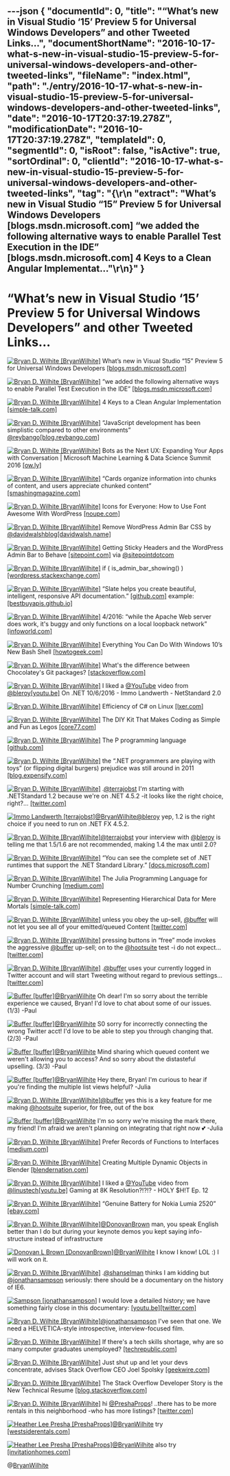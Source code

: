 ---json
{
  "documentId": 0,
  "title": "“What’s new in Visual Studio ‘15’ Preview 5 for Universal Windows Developers” and other Tweeted Links…",
  "documentShortName": "2016-10-17-what-s-new-in-visual-studio-15-preview-5-for-universal-windows-developers-and-other-tweeted-links",
  "fileName": "index.html",
  "path": "./entry/2016-10-17-what-s-new-in-visual-studio-15-preview-5-for-universal-windows-developers-and-other-tweeted-links",
  "date": "2016-10-17T20:37:19.278Z",
  "modificationDate": "2016-10-17T20:37:19.278Z",
  "templateId": 0,
  "segmentId": 0,
  "isRoot": false,
  "isActive": true,
  "sortOrdinal": 0,
  "clientId": "2016-10-17-what-s-new-in-visual-studio-15-preview-5-for-universal-windows-developers-and-other-tweeted-links",
  "tag": "{\r\n  \"extract\": \"What’s new in Visual Studio “15” Preview 5 for Universal Windows Developers [blogs.msdn.microsoft.com] “we added the following alternative ways to enable Parallel Test Execution in the IDE” [blogs.msdn.microsoft.com] 4 Keys to a Clean Angular Implementat...\"\r\n}"
}
---

# “What’s new in Visual Studio ‘15’ Preview 5 for Universal Windows Developers” and other Tweeted Links…

[<img alt="Bryan D. Wilhite [BryanWilhite]" src="https://songhay.blob.core.windows.net/shared-social-twitter/BryanWilhite.jpeg">](http://t.co/UNdqV0Z1zz "Bryan D. Wilhite [BryanWilhite]") What’s new in Visual Studio “15” Preview 5 for Universal Windows Developers [[blogs.msdn.microsoft.com]](https://blogs.msdn.microsoft.com/visualstudio/2016/10/06/whats-new-in-visual-studio-15-preview-5-for-universal-windows-developers/)

[<img alt="Bryan D. Wilhite [BryanWilhite]" src="https://songhay.blob.core.windows.net/shared-social-twitter/BryanWilhite.jpeg">](http://t.co/UNdqV0Z1zz "Bryan D. Wilhite [BryanWilhite]") “we added the following alternative ways to enable Parallel Test Execution in the IDE” [[blogs.msdn.microsoft.com]](https://blogs.msdn.microsoft.com/visualstudioalm/2016/10/10/parallel-test-execution/)

[<img alt="Bryan D. Wilhite [BryanWilhite]" src="https://songhay.blob.core.windows.net/shared-social-twitter/BryanWilhite.jpeg">](http://t.co/UNdqV0Z1zz "Bryan D. Wilhite [BryanWilhite]") 4 Keys to a Clean Angular Implementation [[simple-talk.com]](https://www.simple-talk.com/dotnet/net-development/4-keys-clean-angular-implementation/)

[<img alt="Bryan D. Wilhite [BryanWilhite]" src="https://songhay.blob.core.windows.net/shared-social-twitter/BryanWilhite.jpeg">](http://t.co/UNdqV0Z1zz "Bryan D. Wilhite [BryanWilhite]") “JavaScript development has been simplistic compared to other environments” [@reybango](http://twitter.com/reybango)[[blog.reybango.com]](http://blog.reybango.com/2016/10/07/you-cant-get-comfortable-in-web-development-anymore/)

[<img alt="Bryan D. Wilhite [BryanWilhite]" src="https://songhay.blob.core.windows.net/shared-social-twitter/BryanWilhite.jpeg">](http://t.co/UNdqV0Z1zz "Bryan D. Wilhite [BryanWilhite]") Bots as the Next UX: Expanding Your Apps with Conversation | Microsoft Machine Learning & Data Science Summit 2016 [[ow.ly]](https://channel9.msdn.com/Events/Machine-Learning-and-Data-Sciences-Conference/Data-Science-Summit-2016/MSDSS14)

[<img alt="Bryan D. Wilhite [BryanWilhite]" src="https://songhay.blob.core.windows.net/shared-social-twitter/BryanWilhite.jpeg">](http://t.co/UNdqV0Z1zz "Bryan D. Wilhite [BryanWilhite]") “Cards organize information into chunks of content, and users appreciate chunked content” [[smashingmagazine.com]](https://www.smashingmagazine.com/2016/10/designing-card-based-user-interfaces/)

[<img alt="Bryan D. Wilhite [BryanWilhite]" src="https://songhay.blob.core.windows.net/shared-social-twitter/BryanWilhite.jpeg">](http://t.co/UNdqV0Z1zz "Bryan D. Wilhite [BryanWilhite]") Icons for Everyone: How to Use Font Awesome With WordPress [[noupe.com]](http://www.noupe.com/wordpress/font-awesome-wordpress-99088.html)

[<img alt="Bryan D. Wilhite [BryanWilhite]" src="https://songhay.blob.core.windows.net/shared-social-twitter/BryanWilhite.jpeg">](http://t.co/UNdqV0Z1zz "Bryan D. Wilhite [BryanWilhite]") Remove WordPress Admin Bar CSS by [@davidwalshblog](http://twitter.com/davidwalshblog)[[davidwalsh.name]](https://davidwalsh.name/remove-wordpress-admin-bar-css)

[<img alt="Bryan D. Wilhite [BryanWilhite]" src="https://songhay.blob.core.windows.net/shared-social-twitter/BryanWilhite.jpeg">](http://t.co/UNdqV0Z1zz "Bryan D. Wilhite [BryanWilhite]") Getting Sticky Headers and the WordPress Admin Bar to Behave [[sitepoint.com]](https://www.sitepoint.com/getting-sticky-headers-wordpress-admin-bar-behave/) via [@sitepointdotcom](http://twitter.com/sitepointdotcom)

[<img alt="Bryan D. Wilhite [BryanWilhite]" src="https://songhay.blob.core.windows.net/shared-social-twitter/BryanWilhite.jpeg">](http://t.co/UNdqV0Z1zz "Bryan D. Wilhite [BryanWilhite]") if ( is_admin_bar_showing() ) [[wordpress.stackexchange.com]](http://wordpress.stackexchange.com/questions/87717/wordpress-admin-bar-overlapping-twitter-bootstrap-navigation)

[<img alt="Bryan D. Wilhite [BryanWilhite]" src="https://songhay.blob.core.windows.net/shared-social-twitter/BryanWilhite.jpeg">](http://t.co/UNdqV0Z1zz "Bryan D. Wilhite [BryanWilhite]") “Slate helps you create beautiful, intelligent, responsive API documentation.” [[github.com]](https://github.com/lord/slate) example: [[bestbuyapis.github.io]](https://bestbuyapis.github.io/api-documentation/#overview)

[<img alt="Bryan D. Wilhite [BryanWilhite]" src="https://songhay.blob.core.windows.net/shared-social-twitter/BryanWilhite.jpeg">](http://t.co/UNdqV0Z1zz "Bryan D. Wilhite [BryanWilhite]") 4/2016: “while the Apache Web server does work, it's buggy and only functions on a local loopback network” [[infoworld.com]](http://www.infoworld.com/article/3053557/linux/what-to-know-before-using-windows-10s-new-linux-system.html)

[<img alt="Bryan D. Wilhite [BryanWilhite]" src="https://songhay.blob.core.windows.net/shared-social-twitter/BryanWilhite.jpeg">](http://t.co/UNdqV0Z1zz "Bryan D. Wilhite [BryanWilhite]") Everything You Can Do With Windows 10’s New Bash Shell [[howtogeek.com]](http://www.howtogeek.com/265900/everything-you-can-do-with-windows-10s-new-bash-shell/)

[<img alt="Bryan D. Wilhite [BryanWilhite]" src="https://songhay.blob.core.windows.net/shared-social-twitter/BryanWilhite.jpeg">](http://t.co/UNdqV0Z1zz "Bryan D. Wilhite [BryanWilhite]") What's the difference between Chocolatey's Git packages? [[stackoverflow.com]](http://stackoverflow.com/q/28354832/22944?stw=2)

[<img alt="Bryan D. Wilhite [BryanWilhite]" src="https://songhay.blob.core.windows.net/shared-social-twitter/BryanWilhite.jpeg">](http://t.co/UNdqV0Z1zz "Bryan D. Wilhite [BryanWilhite]") I liked a [@YouTube](http://twitter.com/YouTube) video from [@bleroy](http://twitter.com/bleroy)[[youtu.be]](http://youtu.be/eCEczPk0qkc?a) On .NET 10/6/2016 - Immo Landwerth - NetStandard 2.0

[<img alt="Bryan D. Wilhite [BryanWilhite]" src="https://songhay.blob.core.windows.net/shared-social-twitter/BryanWilhite.jpeg">](http://t.co/UNdqV0Z1zz "Bryan D. Wilhite [BryanWilhite]") Efficiency of C# on Linux [[lxer.com]](http://lxer.com/module/newswire/ext_link.php?rid=234742)

[<img alt="Bryan D. Wilhite [BryanWilhite]" src="https://songhay.blob.core.windows.net/shared-social-twitter/BryanWilhite.jpeg">](http://t.co/UNdqV0Z1zz "Bryan D. Wilhite [BryanWilhite]") The DIY Kit That Makes Coding as Simple and Fun as Legos [[core77.com]](http://www.core77.com/posts/56916/The-DIY-Kit-That-Makes-Coding-as-Simple-and-Fun-as-Legos)

[<img alt="Bryan D. Wilhite [BryanWilhite]" src="https://songhay.blob.core.windows.net/shared-social-twitter/BryanWilhite.jpeg">](http://t.co/UNdqV0Z1zz "Bryan D. Wilhite [BryanWilhite]") The P programming language [[github.com]](https://github.com/p-org/P)

[<img alt="Bryan D. Wilhite [BryanWilhite]" src="https://songhay.blob.core.windows.net/shared-social-twitter/BryanWilhite.jpeg">](http://t.co/UNdqV0Z1zz "Bryan D. Wilhite [BryanWilhite]") the “.NET programmers are playing with toys” (or flipping digital burgers) prejudice was still around in 2011 [[blog.expensify.com]](https://blog.expensify.com/2011/03/25/ceo-friday-why-we-dont-hire-net-programmers/)

[<img alt="Bryan D. Wilhite [BryanWilhite]" src="https://songhay.blob.core.windows.net/shared-social-twitter/BryanWilhite.jpeg">](http://t.co/UNdqV0Z1zz "Bryan D. Wilhite [BryanWilhite]") .[@terrajobst](http://twitter.com/terrajobst) I'm starting with .NETStandard 1.2 because we're on .NET 4.5.2 -it looks like the right choice, right?… [[twitter.com]](https://twitter.com/i/web/status/785944202525814784)

[<img alt="Immo Landwerth [terrajobst]" src="https://songhay.blob.core.windows.net/shared-social-twitter/terrajobst.jpg">](https://t.co/pfw9pKc4sL "Immo Landwerth [terrajobst]")[@BryanWilhite](http://twitter.com/BryanWilhite)[@bleroy](http://twitter.com/bleroy) yep, 1.2 is the right choice if you need to run on .NET FX 4.5.2.

[<img alt="Bryan D. Wilhite [BryanWilhite]" src="https://songhay.blob.core.windows.net/shared-social-twitter/BryanWilhite.jpeg">](http://t.co/UNdqV0Z1zz "Bryan D. Wilhite [BryanWilhite]")[@terrajobst](http://twitter.com/terrajobst) your interview with [@bleroy](http://twitter.com/bleroy) is telling me that 1.5/1.6 are not recommended, making 1.4 the max until 2.0?

[<img alt="Bryan D. Wilhite [BryanWilhite]" src="https://songhay.blob.core.windows.net/shared-social-twitter/BryanWilhite.jpeg">](http://t.co/UNdqV0Z1zz "Bryan D. Wilhite [BryanWilhite]") “You can see the complete set of .NET runtimes that support the .NET Standard Library.” [[docs.microsoft.com]](https://docs.microsoft.com/en-us/dotnet/articles/standard/library)

[<img alt="Bryan D. Wilhite [BryanWilhite]" src="https://songhay.blob.core.windows.net/shared-social-twitter/BryanWilhite.jpeg">](http://t.co/UNdqV0Z1zz "Bryan D. Wilhite [BryanWilhite]") The Julia Programming Language for Number Crunching [[medium.com]](https://medium.com/@jshysing/the-julia-programming-language-for-number-crunching-87faad52ce08)

[<img alt="Bryan D. Wilhite [BryanWilhite]" src="https://songhay.blob.core.windows.net/shared-social-twitter/BryanWilhite.jpeg">](http://t.co/UNdqV0Z1zz "Bryan D. Wilhite [BryanWilhite]") Representing Hierarchical Data for Mere Mortals [[simple-talk.com]](https://www.simple-talk.com/sql/database-administration/representing-hierarchical-data-for-mere-mortals/)

[<img alt="Bryan D. Wilhite [BryanWilhite]" src="https://songhay.blob.core.windows.net/shared-social-twitter/BryanWilhite.jpeg">](http://t.co/UNdqV0Z1zz "Bryan D. Wilhite [BryanWilhite]") unless you obey the up-sell, [@buffer](http://twitter.com/buffer) will not let you see all of your emitted/queued Content [[twitter.com]](https://twitter.com/BryanWilhite/status/785932329193648130/photo/1)

[<img alt="Bryan D. Wilhite [BryanWilhite]" src="https://songhay.blob.core.windows.net/shared-social-twitter/BryanWilhite.jpeg">](http://t.co/UNdqV0Z1zz "Bryan D. Wilhite [BryanWilhite]") pressing buttons in “free” mode invokes the aggressive [@buffer](http://twitter.com/buffer) up-sell; on to the [@hootsuite](http://twitter.com/hootsuite) test -i do not expect… [[twitter.com]](https://twitter.com/i/web/status/785932845965455361)

[<img alt="Bryan D. Wilhite [BryanWilhite]" src="https://songhay.blob.core.windows.net/shared-social-twitter/BryanWilhite.jpeg">](http://t.co/UNdqV0Z1zz "Bryan D. Wilhite [BryanWilhite]") .[@buffer](http://twitter.com/buffer) uses your currently logged in Twitter account and will start Tweeting without regard to previous settings… [[twitter.com]](https://twitter.com/i/web/status/785931339744718848)

[<img alt="Buffer [buffer]" src="https://songhay.blob.core.windows.net/shared-social-twitter/buffer.jpg">](https://t.co/Ix2QkeH9KC "Buffer [buffer]")[@BryanWilhite](http://twitter.com/BryanWilhite) Oh dear! I'm so sorry about the terrible experience we caused, Bryan! I'd love to chat about some of our issues. (1/3) -Paul

[<img alt="Buffer [buffer]" src="https://songhay.blob.core.windows.net/shared-social-twitter/buffer.jpg">](https://t.co/Ix2QkeH9KC "Buffer [buffer]")[@BryanWilhite](http://twitter.com/BryanWilhite) S0 sorry for incorrectly connecting the wrong Twitter acct! I'd love to be able to step you through changing that. (2/3) -Paul

[<img alt="Buffer [buffer]" src="https://songhay.blob.core.windows.net/shared-social-twitter/buffer.jpg">](https://t.co/Ix2QkeH9KC "Buffer [buffer]")[@BryanWilhite](http://twitter.com/BryanWilhite) Mind sharing which queued content we weren't allowing you to access? And so sorry about the distasteful upselling. (3/3) -Paul

[<img alt="Buffer [buffer]" src="https://songhay.blob.core.windows.net/shared-social-twitter/buffer.jpg">](https://t.co/Ix2QkeH9KC "Buffer [buffer]")[@BryanWilhite](http://twitter.com/BryanWilhite) Hey there, Bryan! I'm curious to hear if you're finding the multiple list views helpful? -Julia

[<img alt="Bryan D. Wilhite [BryanWilhite]" src="https://songhay.blob.core.windows.net/shared-social-twitter/BryanWilhite.jpeg">](http://t.co/UNdqV0Z1zz "Bryan D. Wilhite [BryanWilhite]")[@buffer](http://twitter.com/buffer) yes this is a key feature for me making [@hootsuite](http://twitter.com/hootsuite) superior, for free, out of the box

[<img alt="Buffer [buffer]" src="https://songhay.blob.core.windows.net/shared-social-twitter/buffer.jpg">](https://t.co/Ix2QkeH9KC "Buffer [buffer]")[@BryanWilhite](http://twitter.com/BryanWilhite) I'm so sorry we're missing the mark there, my friend! I'm afraid we aren't planning on integrating that right now 💕 -Julia

[<img alt="Bryan D. Wilhite [BryanWilhite]" src="https://songhay.blob.core.windows.net/shared-social-twitter/BryanWilhite.jpeg">](http://t.co/UNdqV0Z1zz "Bryan D. Wilhite [BryanWilhite]") Prefer Records of Functions to Interfaces [[medium.com]](https://medium.com/@dogwith1eye/prefer-records-of-functions-to-interfaces-d6413af4d2c3#.edew6vece)

[<img alt="Bryan D. Wilhite [BryanWilhite]" src="https://songhay.blob.core.windows.net/shared-social-twitter/BryanWilhite.jpeg">](http://t.co/UNdqV0Z1zz "Bryan D. Wilhite [BryanWilhite]") Creating Multiple Dynamic Objects in Blender [[blendernation.com]](http://www.blendernation.com/2016/10/10/creating-multiple-dynamic-objects-blender/)

[<img alt="Bryan D. Wilhite [BryanWilhite]" src="https://songhay.blob.core.windows.net/shared-social-twitter/BryanWilhite.jpeg">](http://t.co/UNdqV0Z1zz "Bryan D. Wilhite [BryanWilhite]") I liked a [@YouTube](http://twitter.com/YouTube) video from [@linustech](http://twitter.com/linustech)[[youtu.be]](http://youtu.be/211Vdi4oC9o?a) Gaming at 8K Resolution?!?!? - HOLY $H!T Ep. 12

[<img alt="Bryan D. Wilhite [BryanWilhite]" src="https://songhay.blob.core.windows.net/shared-social-twitter/BryanWilhite.jpeg">](http://t.co/UNdqV0Z1zz "Bryan D. Wilhite [BryanWilhite]") “Genuine Battery for Nokia Lumia 2520” [[ebay.com]](http://www.ebay.com/itm/Genuine-Battery-for-Nokia-Lumia-2520-BC-3S-2030mAh-14-8V-30-0Wh-/301969860460?hash=item464ece676c:g:GOgAAOSwMHdXS~4t)

[<img alt="Bryan D. Wilhite [BryanWilhite]" src="https://songhay.blob.core.windows.net/shared-social-twitter/BryanWilhite.jpeg">](http://t.co/UNdqV0Z1zz "Bryan D. Wilhite [BryanWilhite]")[@DonovanBrown](http://twitter.com/DonovanBrown) man, you speak English better than I do but during your keynote demos you kept saying info-structure instead of infrastructure

[<img alt="Donovan L Brown [DonovanBrown]" src="https://songhay.blob.core.windows.net/shared-social-twitter/DonovanBrown.jpg">](https://t.co/jxoYdoS05R "Donovan L Brown [DonovanBrown]")[@BryanWilhite](http://twitter.com/BryanWilhite) I know I know! LOL :) I will work on it.

[<img alt="Bryan D. Wilhite [BryanWilhite]" src="https://songhay.blob.core.windows.net/shared-social-twitter/BryanWilhite.jpeg">](http://t.co/UNdqV0Z1zz "Bryan D. Wilhite [BryanWilhite]") .[@shanselman](http://twitter.com/shanselman) thinks I am kidding but [@jonathansampson](http://twitter.com/jonathansampson) seriously: there should be a documentary on the history of IE6.

[<img alt="Sampson [jonathansampson]" src="https://songhay.blob.core.windows.net/shared-social-twitter/jonathansampson.jpg">](https://t.co/c0f6O81NPA "Sampson [jonathansampson]") I would love a detailed history; we have something fairly close in this documentary: [[youtu.be]](https://youtu.be/VANORrzKX50)[[twitter.com]](https://twitter.com/bryanwilhite/status/784638389177896960)

[<img alt="Bryan D. Wilhite [BryanWilhite]" src="https://songhay.blob.core.windows.net/shared-social-twitter/BryanWilhite.jpeg">](http://t.co/UNdqV0Z1zz "Bryan D. Wilhite [BryanWilhite]")[@jonathansampson](http://twitter.com/jonathansampson) I've seen that one. We need a HELVETICA-style introspective, interview-focused film.

[<img alt="Bryan D. Wilhite [BryanWilhite]" src="https://songhay.blob.core.windows.net/shared-social-twitter/BryanWilhite.jpeg">](http://t.co/UNdqV0Z1zz "Bryan D. Wilhite [BryanWilhite]") If there's a tech skills shortage, why are so many computer graduates unemployed? [[techrepublic.com]](http://www.techrepublic.com/article/if-theres-a-tech-skills-shortage-why-are-so-many-computer-graduates-unemployed/)

[<img alt="Bryan D. Wilhite [BryanWilhite]" src="https://songhay.blob.core.windows.net/shared-social-twitter/BryanWilhite.jpeg">](http://t.co/UNdqV0Z1zz "Bryan D. Wilhite [BryanWilhite]") Just shut up and let your devs concentrate, advises Stack Overflow CEO Joel Spolsky [[geekwire.com]](http://www.geekwire.com/2016/just-shut-let-devs-concentrate-programming-expert-advises/)

[<img alt="Bryan D. Wilhite [BryanWilhite]" src="https://songhay.blob.core.windows.net/shared-social-twitter/BryanWilhite.jpeg">](http://t.co/UNdqV0Z1zz "Bryan D. Wilhite [BryanWilhite]") The Stack Overflow Developer Story is the New Technical Resume [[blog.stackoverflow.com]](http://blog.stackoverflow.com/2016/10/bye-bye-bullets-the-stack-overflow-developer-story-is-the-new-technical-resume/)

[<img alt="Bryan D. Wilhite [BryanWilhite]" src="https://songhay.blob.core.windows.net/shared-social-twitter/BryanWilhite.jpeg">](http://t.co/UNdqV0Z1zz "Bryan D. Wilhite [BryanWilhite]") hi [@PreshaProps](http://twitter.com/PreshaProps)! ..there has to be more rentals in this neighborhood -who has more listings? [[twitter.com]](https://twitter.com/BryanWilhite/status/787762625526439936/photo/1)

[<img alt="Heather Lee Presha [PreshaProps]" src="https://songhay.blob.core.windows.net/shared-social-twitter/PreshaProps.jpeg">](https://t.co/iWJki2UExx "Heather Lee Presha [PreshaProps]")[@BryanWilhite](http://twitter.com/BryanWilhite) try [[westsiderentals.com]](http://westsiderentals.com)

[<img alt="Heather Lee Presha [PreshaProps]" src="https://songhay.blob.core.windows.net/shared-social-twitter/PreshaProps.jpeg">](https://t.co/iWJki2UExx "Heather Lee Presha [PreshaProps]")[@BryanWilhite](http://twitter.com/BryanWilhite) also try [[invitationhomes.com]](http://invitationhomes.com)

@[BryanWilhite](https://twitter.com/BryanWilhite)
